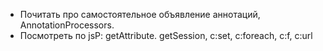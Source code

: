 * Почитать про самостоятельное объявление аннотаций, AnnotationProcessors.
* Посмотреть по jsP: getAttribute. getSession, c:set, c:foreach, c:f, c:url
